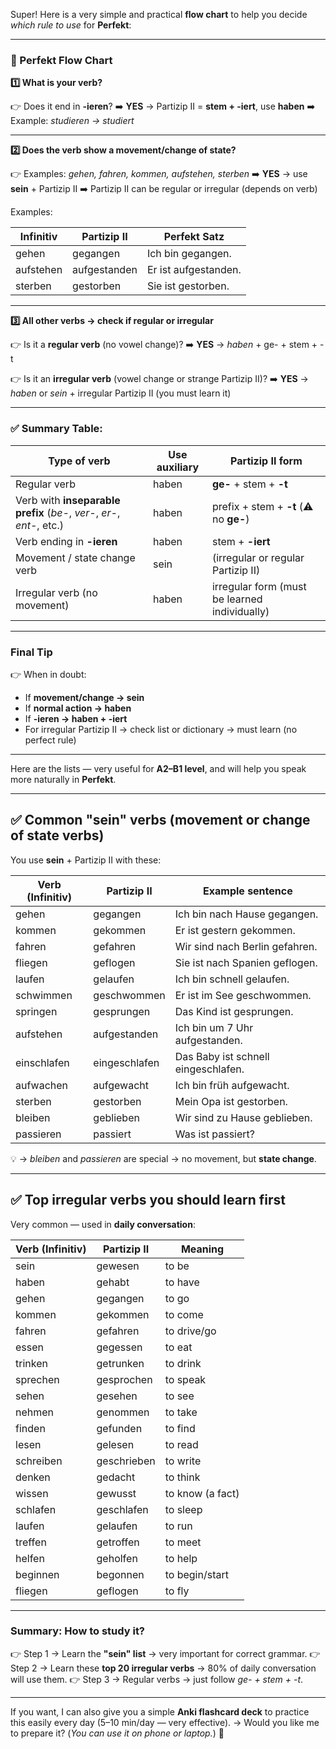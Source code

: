 Super! Here is a very simple and practical **flow chart** to help you decide *which rule to use* for **Perfekt**:

---

### 📝 Perfekt Flow Chart

**1️⃣ What is your verb?**

👉 Does it end in **-ieren**?
➡️ **YES** → Partizip II = **stem + -iert**, use **haben**
➡️ Example: *studieren → studiert*

---

**2️⃣ Does the verb show a movement/change of state?**

👉 Examples: *gehen, fahren, kommen, aufstehen, sterben*
➡️ **YES** → use **sein** + Partizip II
➡️ Partizip II can be regular or irregular (depends on verb)

Examples:

| Infinitiv | Partizip II  | Perfekt Satz         |
| --------- | ------------ | -------------------- |
| gehen     | gegangen     | Ich bin gegangen.    |
| aufstehen | aufgestanden | Er ist aufgestanden. |
| sterben   | gestorben    | Sie ist gestorben.   |

---

**3️⃣ All other verbs → check if regular or irregular**

👉 Is it a **regular verb** (no vowel change)?
➡️ **YES** → *haben* + ge- + stem + -t

👉 Is it an **irregular verb** (vowel change or strange Partizip II)?
➡️ **YES** → *haben* or *sein* + irregular Partizip II (you must learn it)

---

### ✅ **Summary Table:**

| Type of verb                                                          | Use auxiliary | Partizip II form                              |
| --------------------------------------------------------------------- | ------------- | --------------------------------------------- |
| Regular verb                                                          | haben         | **ge-** + stem + **-t**                       |
| Verb with **inseparable prefix** (*be-*, *ver-*, *er-*, *ent-*, etc.) | haben         | prefix + stem + **-t** (⚠️ no **ge-**)        |
| Verb ending in **-ieren**                                             | haben         | stem + **-iert**                              |
| Movement / state change verb                                          | sein          | (irregular or regular Partizip II)            |
| Irregular verb (no movement)                                          | haben         | irregular form (must be learned individually) |


---

### Final Tip

👉 When in doubt:

* If **movement/change → sein**
* If **normal action → haben**
* If **-ieren → haben + -iert**
* For irregular Partizip II → check list or dictionary → must learn (no perfect rule)

---

Here are the lists — very useful for **A2–B1 level**, and will help you speak more naturally in **Perfekt**.

---

## ✅ Common **"sein" verbs** (movement or change of state verbs)

You use **sein** + Partizip II with these:

| Verb (Infinitiv) | Partizip II   | Example sentence                    |
| ---------------- | ------------- | ----------------------------------- |
| gehen            | gegangen      | Ich bin nach Hause gegangen.        |
| kommen           | gekommen      | Er ist gestern gekommen.            |
| fahren           | gefahren      | Wir sind nach Berlin gefahren.      |
| fliegen          | geflogen      | Sie ist nach Spanien geflogen.      |
| laufen           | gelaufen      | Ich bin schnell gelaufen.           |
| schwimmen        | geschwommen   | Er ist im See geschwommen.          |
| springen         | gesprungen    | Das Kind ist gesprungen.            |
| aufstehen        | aufgestanden  | Ich bin um 7 Uhr aufgestanden.      |
| einschlafen      | eingeschlafen | Das Baby ist schnell eingeschlafen. |
| aufwachen        | aufgewacht    | Ich bin früh aufgewacht.            |
| sterben          | gestorben     | Mein Opa ist gestorben.             |
| bleiben          | geblieben     | Wir sind zu Hause geblieben.        |
| passieren        | passiert      | Was ist passiert?                   |

💡 → *bleiben* and *passieren* are special → no movement, but **state change**.

---

## ✅ Top **irregular verbs** you should learn first

Very common — used in **daily conversation**:

| Verb (Infinitiv) | Partizip II | Meaning          |
| ---------------- | ----------- | ---------------- |
| sein             | gewesen     | to be            |
| haben            | gehabt      | to have          |
| gehen            | gegangen    | to go            |
| kommen           | gekommen    | to come          |
| fahren           | gefahren    | to drive/go      |
| essen            | gegessen    | to eat           |
| trinken          | getrunken   | to drink         |
| sprechen         | gesprochen  | to speak         |
| sehen            | gesehen     | to see           |
| nehmen           | genommen    | to take          |
| finden           | gefunden    | to find          |
| lesen            | gelesen     | to read          |
| schreiben        | geschrieben | to write         |
| denken           | gedacht     | to think         |
| wissen           | gewusst     | to know (a fact) |
| schlafen         | geschlafen  | to sleep         |
| laufen           | gelaufen    | to run           |
| treffen          | getroffen   | to meet          |
| helfen           | geholfen    | to help          |
| beginnen         | begonnen    | to begin/start   |
| fliegen         | geflogen     | to fly            |

---

### Summary: How to study it?

👉 Step 1 → Learn the **"sein" list** → very important for correct grammar.
👉 Step 2 → Learn these **top 20 irregular verbs** → 80% of daily conversation will use them.
👉 Step 3 → Regular verbs → just follow *ge- + stem + -t*.

---

If you want, I can also give you a simple **Anki flashcard deck** to practice this easily every day (5–10 min/day — very effective).
→ Would you like me to prepare it?
(*You can use it on phone or laptop.*) 🚀

